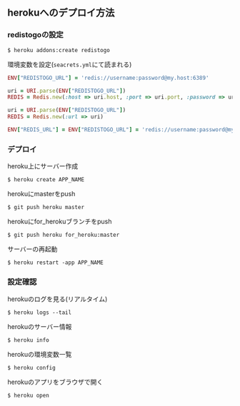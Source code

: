 ## herokuへのデプロイ方法

### redistogoの設定
```
$ heroku addons:create redistogo
```

環境変数を設定(`seacrets.yml`にて読まれる)
```ruby
ENV["REDISTOGO_URL"] = 'redis://username:password@my.host:6389'
```

```ruby
uri = URI.parse(ENV["REDISTOGO_URL"])
REDIS = Redis.new(:host => uri.host, :port => uri.port, :password => uri.password)
```

```ruby
uri = URI.parse(ENV["REDISTOGO_URL"])
REDIS = Redis.new(:url => uri)
```

```ruby
ENV["REDIS_URL"] = ENV["REDISTOGO_URL"] = 'redis://username:password@my.host:6389'
```

### デプロイ
heroku上にサーバー作成
```
$ heroku create APP_NAME
```
herokuにmasterをpush
```
$ git push heroku master
```
herokuにfor_herokuブランチをpush
```
$ git push heroku for_heroku:master
```
サーバーの再起動
```
$ heroku restart -app APP_NAME
```

### 設定確認
herokuのログを見る(リアルタイム)
```
$ heroku logs --tail
```
herokuのサーバー情報
```
$ heroku info
```
herokuの環境変数一覧
```
$ heroku config
```
herokuのアプリをブラウザで開く
```
$ heroku open
```